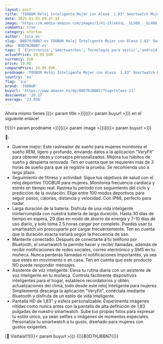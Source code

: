 ```yaml
---
layout: post
title: 'TOOBUR Reloj Inteligente Mujer con Alexa  1.83" Smartwatch Mujer con Recibir y Contestar Llamadas  Reloj Deportivo con 100 Deportes  Podómetro y pulsómetro  IP68 Impermeable  Compatible Android iOS'
date: 2025-01-03 09:47:49
image: 'https://m.media-amazon.com/images/I/41-zSlekVsL._SL500_._SL400_.jpg'
comments: true
category: ofertas
author: 'tole.es'
slug: 'B0D7HJBBN7-es TOOBUR Reloj Inteligente Mujer con Alexa 1.83" Smartwatch...'
sku: 'B0D7HJBBN7-es'
tags: [ 'Electrónica','Smartwatches','Tecnología para vestir','android','toobur','🇪🇸', ]
actualPrice: 19.95 EUR
currency: EUR
price: 19.95
comparePrice: 24.99 EUR
prodname: 'TOOBUR Reloj Inteligente Mujer con Alexa  1.83" Smartwatch Mujer con Recibir y Contestar Llamadas  Reloj Deportivo con 100 Deportes  Podómetro y pulsómetro  IP68 Impermeable  Compatible Android iOS'
country: 'es'
flag: '🇪🇸'
brand: 'TOOBUR'
buyurl: 'https://www.amazon.es/dp/B0D7HJBBN7/?tag=tolees-21'
descuento: '20.17'
average: '23.958'
---
```


Ahora mismo tienes [{{< param title >}}]({{< param buyurl >}}) en el siguiente enlace!

[![{{< param prodname >}}]({{< param image >}})]({{< param buyurl >}})

🔎:

- Duerme mejor: Este rastreador de sueño para mujeres monitorea el sueño REM, ligero y profundo, enviando datos a la aplicación "VeryFit" para obtener ideas y consejos personalizados. Mejora tus hábitos de sueño y despierta renovada. Ten en cuenta que se requieren más de 3 horas de sueño para que se registre la prueba. Se recomienda uso a largo plazo.
- Seguimiento de fitness y actividad: Sigue tus objetivos de salud con el reloj deportivo TOOBUR para mujeres. Monitorea frecuencia cardíaca y estrés en tiempo real. Rastrea tu período con seguimiento del ciclo y predicción de la ovulación. Elige entre 100 modos deportivos para seguir pasos, calorías, distancia y velocidad. Con IP68, perfecto para nadar.
- Larga duración de la batería: Disfruta de una vida inteligente ininterrumpida con nuestra batería de larga duración. Hasta 30 días de tiempo en espera, 20 días en modo de ahorro de energía y 7-10 días de uso diario, y solo toma 2.5 horas cargar por completo. Puedes usar tu smartwatch sin preocuparte por cargar frecuentemente. Ten en cuenta que la duración exacta variará según la frecuencia de uso.
- Mantente conectado: Después de conectarte a tu teléfono por Bluetooth, el smartwatch te permite hacer y recibir llamadas, además de recibir notificaciones de redes sociales, correo electrónico y SMS en tu muñeca. Nunca perderás llamadas ni notificaciones importantes, ya sea que estés en movimiento o en casa. Ten en cuenta que este producto NO puede responder mensajes.
- Asistente de voz inteligente: Eleva tu rutina diaria con un asistente de voz inteligente en tu muñeca. Controla fácilmente dispositivos inteligentes para el hogar, establece recordatorios y obtén actualizaciones del clima, todo desde este reloj inteligente para mujeres. Simplemente descarga la aplicación "VeryFit", conéctala mediante Bluetooth y disfruta de un estilo de vida inteligente.
- Pantalla HD de 1,83" y esfera personalizable: Experimenta imágenes nítidas como nunca antes con la pantalla de alta definición de 1,83 pulgadas de nuestro smartwatch. Sube tus propias fotos para expresar tu estilo único, ya sean selfies o imágenes de momentos especiales. Personaliza tu smartwatch a tu gusto, diseñado para mujeres con gustos exigentes.

[🛒 Visítala!!!]({{< param buyurl >}})
{{<world>}}B0D7HJBBN7{{</world>}}
